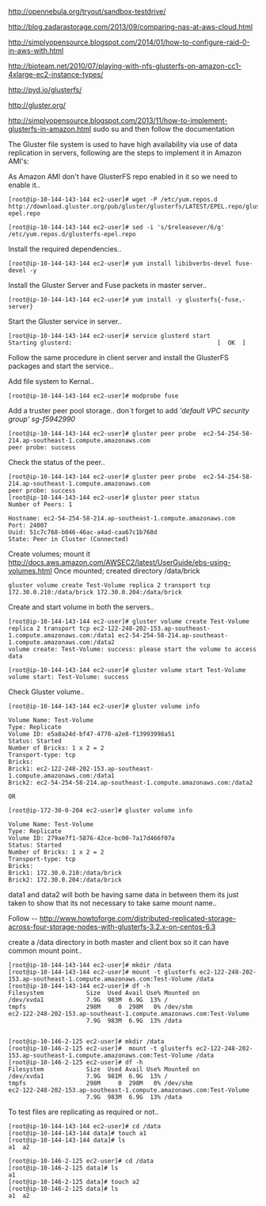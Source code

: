 http://opennebula.org/tryout/sandbox-testdrive/

http://blog.zadarastorage.com/2013/09/comparing-nas-at-aws-cloud.html

http://simplyopensource.blogspot.com/2014/01/how-to-configure-raid-0-in-aws-with.html

http://bioteam.net/2010/07/playing-with-nfs-glusterfs-on-amazon-cc1-4xlarge-ec2-instance-types/

http://pyd.io/glusterfs/

http://gluster.org/

http://simplyopensource.blogspot.com/2013/11/how-to-implement-glusterfs-in-amazon.html
sudo su
and then follow the documentation

The Gluster file system is used to have high availability via use of data replication in servers, following are the steps to implement it in Amazon AMI's:

As Amazon AMI don't have GlusterFS repo enabled in it so we need to enable it..

	[root@ip-10-144-143-144 ec2-user]# wget -P /etc/yum.repos.d http://download.gluster.org/pub/gluster/glusterfs/LATEST/EPEL.repo/glusterfs-epel.repo

	[root@ip-10-144-143-144 ec2-user]# sed -i 's/$releasever/6/g' /etc/yum.repos.d/glusterfs-epel.repo

Install the required dependencies..

	[root@ip-10-144-143-144 ec2-user]# yum install libibverbs-devel fuse-devel -y

Install the Gluster Server and Fuse packets in master server..

	[root@ip-10-144-143-144 ec2-user]# yum install -y glusterfs{-fuse,-server}

Start the Gluster service in server..

	[root@ip-10-144-143-144 ec2-user]# service glusterd start
	Starting glusterd:                                         [  OK  ]

Follow the same procedure in client server and install the GlusterFS packages and start the service..

Add file system to Kernal..

	[root@ip-10-144-143-144 ec2-user]# modprobe fuse

Add a truster peer pool storage.. don`t forget to add *'default VPC security group'* *sg-f5942990*

	[root@ip-10-144-143-144 ec2-user]# gluster peer probe  ec2-54-254-58-214.ap-southeast-1.compute.amazonaws.com
	peer probe: success

Check the status of the peer..

	[root@ip-10-144-143-144 ec2-user]# gluster peer probe  ec2-54-254-58-214.ap-southeast-1.compute.amazonaws.com
	peer probe: success
	[root@ip-10-144-143-144 ec2-user]# gluster peer status
	Number of Peers: 1

	Hostname: ec2-54-254-58-214.ap-southeast-1.compute.amazonaws.com
	Port: 24007
	Uuid: 51c7c768-b046-46ac-a4ad-caa67c1b768d
	State: Peer in Cluster (Connected)

Create volumes; mount it http://docs.aws.amazon.com/AWSEC2/latest/UserGuide/ebs-using-volumes.html
Once mounted; created directory /data/brick

	gluster volume create Test-Volume replica 2 transport tcp 172.30.0.210:/data/brick 172.30.0.204:/data/brick

Create and start volume in both the servers..

	[root@ip-10-144-143-144 ec2-user]# gluster volume create Test-Volume replica 2 transport tcp ec2-122-248-202-153.ap-southeast-1.compute.amazonaws.com:/data1 ec2-54-254-58-214.ap-southeast-1.compute.amazonaws.com:/data2
	volume create: Test-Volume: success: please start the volume to access data

	[root@ip-10-144-143-144 ec2-user]# gluster volume start Test-Volume
	volume start: Test-Volume: success


Check Gluster volume..

	[root@ip-10-144-143-144 ec2-user]# gluster volume info

	Volume Name: Test-Volume
	Type: Replicate
	Volume ID: e5a8a24d-bf47-4770-a2e8-f13993998a51
	Status: Started
	Number of Bricks: 1 x 2 = 2
	Transport-type: tcp
	Bricks:
	Brick1: ec2-122-248-202-153.ap-southeast-1.compute.amazonaws.com:/data1
	Brick2: ec2-54-254-58-214.ap-southeast-1.compute.amazonaws.com:/data2

	OR

	[root@ip-172-30-0-204 ec2-user]# gluster volume info

    Volume Name: Test-Volume
    Type: Replicate
    Volume ID: 279ae7f1-5876-42ce-bc00-7a17d466f07a
    Status: Started
    Number of Bricks: 1 x 2 = 2
    Transport-type: tcp
    Bricks:
    Brick1: 172.30.0.210:/data/brick
    Brick2: 172.30.0.204:/data/brick


data1 and data2 will both be having same data in between them its just taken to show that its not necessary to take same mount name..

Follow -- http://www.howtoforge.com/distributed-replicated-storage-across-four-storage-nodes-with-glusterfs-3.2.x-on-centos-6.3

create a /data directory in both master and client box so it can have common mount point..


	[root@ip-10-144-143-144 ec2-user]# mkdir /data
	[root@ip-10-144-143-144 ec2-user]# mount -t glusterfs ec2-122-248-202-153.ap-southeast-1.compute.amazonaws.com:Test-Volume /data
	[root@ip-10-144-143-144 ec2-user]# df -h
	Filesystem            Size  Used Avail Use% Mounted on
	/dev/xvda1            7.9G  983M  6.9G  13% /
	tmpfs                 298M     0  298M   0% /dev/shm
	ec2-122-248-202-153.ap-southeast-1.compute.amazonaws.com:Test-Volume
	                      7.9G  983M  6.9G  13% /data


	[root@ip-10-146-2-125 ec2-user]# mkdir /data
	[root@ip-10-146-2-125 ec2-user]#  mount -t glusterfs ec2-122-248-202-153.ap-southeast-1.compute.amazonaws.com:Test-Volume /data
	[root@ip-10-146-2-125 ec2-user]# df -h
	Filesystem            Size  Used Avail Use% Mounted on
	/dev/xvda1            7.9G  981M  6.9G  13% /
	tmpfs                 298M     0  298M   0% /dev/shm
	ec2-122-248-202-153.ap-southeast-1.compute.amazonaws.com:Test-Volume
	                      7.9G  983M  6.9G  13% /data



 To test files are replicating as required or not..


	[root@ip-10-144-143-144 ec2-user]# cd /data
	[root@ip-10-144-143-144 data]# touch a1
	[root@ip-10-144-143-144 data]# ls
	a1  a2

	[root@ip-10-146-2-125 ec2-user]# cd /data
	[root@ip-10-146-2-125 data]# ls
	a1
	[root@ip-10-146-2-125 data]# touch a2
	[root@ip-10-146-2-125 data]# ls
	a1  a2
